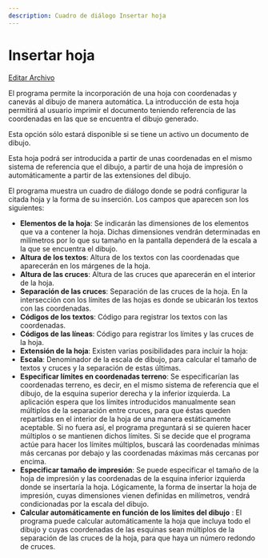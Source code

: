 ```yaml
---
description: Cuadro de diálogo Insertar hoja
---
```


# Insertar hoja

[Editar Archivo](../fichas-de-herramientas/ficha-de-herramientas-editar/editar-archivo.md)

El programa permite la incorporación de una hoja con coordenadas y canevás al dibujo de manera automática. La introducción de esta hoja permitirá al usuario imprimir el documento teniendo referencia de las coordenadas en las que se encuentra el dibujo generado.

Esta opción sólo estará disponible si se tiene un activo un documento de dibujo.

Esta hoja podrá ser introducida a partir de unas coordenadas en el mismo sistema de referencia que el dibujo, a partir de una hoja de impresión o automáticamente a partir de las extensiones del dibujo.

El programa muestra un cuadro de diálogo donde se podrá configurar la citada hoja y la forma de su inserción. Los campos que aparecen son los siguientes:

* **Elementos de la hoja**: Se indicarán las dimensiones de los elementos que va a contener la hoja. Dichas dimensiones vendrán determinadas en milímetros por lo que su tamaño en la pantalla dependerá de la escala a la que se encuentra el dibujo.
* **Altura de los textos**: Altura de los textos con las coordenadas que aparecerán en los márgenes de la hoja.
* **Altura de las cruces**: Altura de las cruces que aparecerán en el interior de la hoja.
* **Separación de las cruces**: Separación de las cruces de la hoja. En la intersección con los límites de las hojas es donde se ubicarán los textos con las coordenadas.
* **Códigos de los textos**: Código para registrar los textos con las coordenadas.
* **Códigos de las líneas**: Código para registrar los límites y las cruces de la hoja.
* **Extensión de la hoja**: Existen varias posibilidades para incluir la hoja:
* **Escala**: Denominador de la escala de dibujo, para calcular el tamaño de textos y cruces y la separación de estas últimas.
* **Especificar límites en coordenadas terreno**: Se especificarían las coordenadas terreno, es decir, en el mismo sistema de referencia que el dibujo, de la esquina superior derecha y la inferior izquierda. La aplicación espera que los límites introducidos manualmente sean múltiplos de la separación entre cruces, para que éstas queden repartidas en el interior de la hoja de una manera estáticamente aceptable. Si no fuera así, el programa preguntará si se quieren hacer múltiplos o se mantienen dichos límites. Si se decide que el programa actúe para hacer los límites múltiplos, buscará las coordenadas mínimas más cercanas por debajo y las coordenadas máximas más cercanas por encima.
* **Especificar tamaño de impresión**: Se puede especificar el tamaño de la hoja de impresión y las coordenadas de la esquina inferior izquierda donde se insertaría la hoja. Lógicamente, la forma de insertar la hoja de impresión, cuyas dimensiones vienen definidas en milímetros, vendrá condicionadas por la escala del dibujo.
* **Calcular automáticamente en función de los límites del dibujo** : El programa puede calcular automáticamente la hoja que incluya todo el dibujo y cuyas coordenadas de las esquinas sean múltiplos de la separación de las cruces de la hoja, para que haya un número redondo de cruces.
